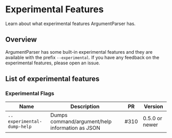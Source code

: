 # Experimental Features
Learn about what experimental features ArgumentParser has.

## Overview
ArgumentParser has some built-in experimental features and they are available with the prefix `--experimental`. If you have any feedback on the experimental features, please open an issue.

## List of experimental features
### Experimental Flags
| Name | Description | PR | Version |
| ------------- | ------------- | ------------- | ------------- |
| `--experimental-dump-help`  | Dumps command/argument/help information as JSON | #310 | 0.5.0 or newer |